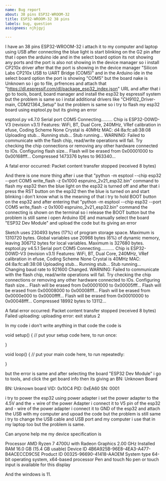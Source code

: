 ```yaml
---
name: Bug report
about: 38 pins ESP32-WROOM-32
title: ESP32-WROOM-32 38 pins
labels: bug, question
assignees: njhjgyj

---
```


I have an 38 pins ESP32-WROOM-32  i attach it to my computer and laptop using USB after connecting the blue light is start blinking on the G2 pin after that i open the arduino ide and in the select board option its not showing any ports and the port is also not showing in the device manager so i install CP210x driver after that the port is showing in the device manager "Silicon Labs CP210x USB to UART Bridge (COM5)" and in the Arduino ide in the select board option the port is showing "COM5" but the board nake is Unknown so i go to file, prfrences and attach that "https://dl.espressif.com/dl/package_esp32_index.json" URL and after that i go to tools, board, board manager and install the esp32 by espressif system but the problem is same so i instal additional drivers like "CH9102_Driver-main, CDM21364_Setup" but the problem is same so i try to flash my esp32 board using esptool.py but its giving an error

esptool.py v4.7.0
Serial port COM5
Connecting.........
Chip is ESP32-D0WD-V3 (revision v3.1)
Features: WiFi, BT, Dual Core, 240MHz, VRef calibration in efuse, Coding Scheme None
Crystal is 40MHz
MAC: d4:8a:fc:a8:38:08
Uploading stub...
Running stub...
Stub running...
WARNING: Failed to communicate with the flash chip, read/write operations will fail. Try checking the chip connections or removing any other hardware connected to IOs.
Configuring flash size...
Flash will be erased from 0x00001000 to 0x00168fff...
Compressed 1473376 bytes to 963340...

A fatal error occurred: Packet content transfer stopped (received 8 bytes)

And there is one more thing after i use that "python -m esptool --chip esp32 --port COM5 write_flash -z 0x1000 espruino_2v21_esp32.bin" command to flash my esp32 then the blue light on the esp32 is turned off and after that i press the RST button on the esp32 then the blue is turned on and start blinking i don't know what is the meaning of that i try to hold BOOT button on the esp32 and after entering that "python -m esptool --chip esp32 --port COM5 write_flash -z 0x1000 espruino_2v21_esp32.bin" command the connecting is shown on the terminal so i release the BOOT button but the problem is still same i open Arduino IDE and manually select the board "ESP32 Dev Module" and upload the code but its giving an error

Sketch uses 230493 bytes (17%) of program storage space. Maximum is 1310720 bytes.
Global variables use 20968 bytes (6%) of dynamic memory, leaving 306712 bytes for local variables. Maximum is 327680 bytes.
esptool.py v4.5.1
Serial port COM5
Connecting...........
Chip is ESP32-D0WD-V3 (revision v3.1)
Features: WiFi, BT, Dual Core, 240MHz, VRef calibration in efuse, Coding Scheme None
Crystal is 40MHz
MAC: d4:8a:fc:a8:38:08
Uploading stub...
Running stub...
Stub running...
Changing baud rate to 921600
Changed.
WARNING: Failed to communicate with the flash chip, read/write operations will fail. Try checking the chip connections or removing any other hardware connected to IOs.
Configuring flash size...
Flash will be erased from 0x00001000 to 0x00005fff...
Flash will be erased from 0x00008000 to 0x00008fff...
Flash will be erased from 0x0000e000 to 0x0000ffff...
Flash will be erased from 0x00010000 to 0x00048fff...
Compressed 18992 bytes to 13112...

A fatal error occurred: Packet content transfer stopped (received 8 bytes)
Failed uploading: uploading error: exit status 2

In my code i don't write anything in that code the code is 

void setup() {
  // put your setup code here, to run once:

}

void loop() {
  // put your main code here, to run repeatedly:

}


but the error is same and after selecting the board "ESP32 Dev Module" i go to tools, and click the get board info then its giving an BN: Unknown Board

BN: Unknown board
VID: 0x10C4
PID: 0xEA60
SN: 0001

i try to power the esp32 using power adapter i set the power adapter to the 4.5V and the + wire of the power Adapter i connect it to V5 pin of the esp32 and - wire of the power adapter i connect it to GND of the esp32 and attach the USB with my computer and upoad the code but the problem is still same i try to change the USB cable and USB port and my computer i use that in my laptop too but the problem is same.

Can anyone help me my device specification is

Processor	AMD Ryzen 7 4700U with Radeon Graphics            2.00 GHz
Installed RAM	16.0 GB (15.4 GB usable)
Device ID	4B6A925B-96E8-4EA3-A477-B4ACECCD9C5E
Product ID	00325-96690-41418-AAOEM
System type	64-bit operating system, x64-based processor
Pen and touch	No pen or touch input is available for this display

And the windows is 11.
